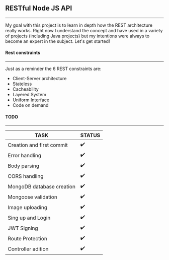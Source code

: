 ## RESTful Node JS API
---

My goal with this project is to learn in depth how the REST architecture really works. Right now I understand the concept and have used in a variety of projects (including Java projects) but my intentions were always to become an expert in the subject.  Let's get started!

#### Rest constraints
---

Just as a reminder the 6 REST constraints are:

+ Client-Server architecture
+ Stateless
+ Cacheability
+ Layered System
+ Uniform Interface
+ Code on demand

#### TODO
---

TASK | STATUS
-----|-------
Creation and first commit | :heavy_check_mark:
Error handling | :heavy_check_mark:
Body parsing | :heavy_check_mark:
CORS handling | :heavy_check_mark:
MongoDB database creation | :heavy_check_mark:
Mongoose validation | :heavy_check_mark:
Image uploading | :heavy_check_mark:
Sing up and Login | :heavy_check_mark:
JWT Signing | :heavy_check_mark:
Route Protection | :heavy_check_mark:
Controller adition | :heavy_check_mark:
